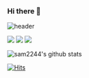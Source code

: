 ### Hi there 👋

![header](https://capsule-render.vercel.app/api?type=wave&color=auto&height=300&section=header&text=fitween&fontSize=90)

<img src="https://img.shields.io/badge/Flutter-02569B?style=for-the-badge&logo=Flutter&logoColor=white">
<img src="https://img.shields.io/badge/Firebase-FFCA28?style=for-the-badge&logo=Firebase&logoColor=white">
<img src="https://img.shields.io/badge/Figma-F24E1E?style=for-the-badge&logo=Figma&logoColor=white">

![sam2244's github stats](https://github-readme-stats.vercel.app/api?username=sam2244&show_icons=true&hide_border=true)

[![Hits](https://hits.seeyoufarm.com/api/count/incr/badge.svg?url=https%3A%2F%2Fgithub.com%2Fsam2244&count_bg=%234498FF&title_bg=%23555555&icon=flutter.svg&icon_color=%23FFFFFF&title=hits&edge_flat=false)](https://hits.seeyoufarm.com)

<!--
**sam2244/sam2244** is a ✨ _special_ ✨ repository because its `README.md` (this file) appears on your GitHub profile.

Here are some ideas to get you started:

- 🔭 I’m currently working on ...
- 🌱 I’m currently learning ...
- 👯 I’m looking to collaborate on ...
- 🤔 I’m looking for help with ...
- 💬 Ask me about ...
- 📫 How to reach me: ...
- 😄 Pronouns: ...
- ⚡ Fun fact: ...
-->
